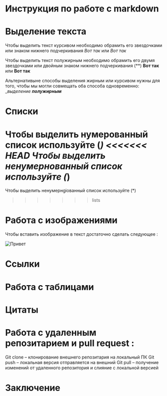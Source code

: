 # Инструкция по работе с markdown 
# Выделение текста 
Чтобы выделить текст курсивом необходимо обрамить его звездочками  или знаком нижнего подчеркивания  *Вот так*  или _Вот так_

Чтобы выделить текст полужирным необходимо обрамить его двумя звездочками или двойным знаком нижнего подчеркивания  (**) **Вот так**
 или __Вот так__

 Альтернативыне способы выделения жирным или курсивом нужны для того, чтобы мы могли совмещать оба способа одновременно: __выделение **полужирным**_
# Cписки 
Чтобы выделить нумерованный список используйте (*)
<<<<<<< HEAD
Чтобы выделить ненумернованный список используйте (*)
=======
Чтобы выделить ненумернgiованный список используйте (*)
>>>>>>> lists
# Работа с изображениями

 Чтобы вставить изображение в текст достаточно сделать следующее :

![Привет](Picture.jpg)

# Cсылки 
# Работа с таблицами
# Цитаты 
# Работа с удаленным репозитарием и pull request :

Git clone – клонирование внешнего репозитария на локальный ПК
Git push – локальная версия отправляется на внешний 
Git pull – получение изменений от удаленного репозитория и слияние с локальной версией









# Заключение 